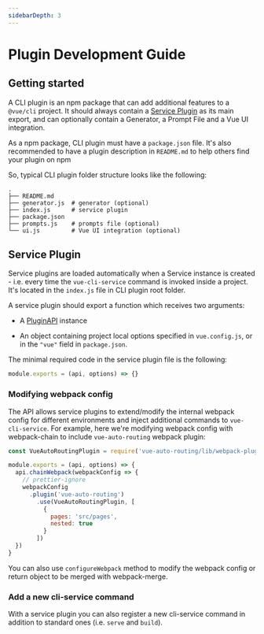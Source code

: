 ```yaml
---
sidebarDepth: 3
---
```


# Plugin Development Guide

## Getting started

A CLI plugin is an npm package that can add additional features to a `@vue/cli` project. It should always contain a [Service Plugin](#service-plugin) as its main export, and can optionally contain a Generator, a Prompt File and a Vue UI integration.

As a npm package, CLI plugin must have a `package.json` file. It's also recommended to have a plugin description in `README.md` to help others find your plugin on npm

So, typical CLI plugin folder structure looks like the following:

```
.
├── README.md
├── generator.js  # generator (optional)
├── index.js      # service plugin
├── package.json
├── prompts.js    # prompts file (optional)
└── ui.js         # Vue UI integration (optional)
```

## Service Plugin

Service plugins are loaded automatically when a Service instance is created - i.e. every time the `vue-cli-service` command is invoked inside a project. It's located in the `index.js` file in CLI plugin root folder.

A service plugin should export a function which receives two arguments:

- A [PluginAPI](plugin-api.md) instance

- An object containing project local options specified in `vue.config.js`, or in the `"vue"` field in `package.json`.

The minimal required code in the service plugin file is the following:

```js
module.exports = (api, options) => {}
```

### Modifying webpack config

The API allows service plugins to extend/modify the internal webpack config for different environments and inject additional commands to `vue-cli-service`. For example, here we're modifying webpack config with webpack-chain to include `vue-auto-routing` webpack plugin:

```js
const VueAutoRoutingPlugin = require('vue-auto-routing/lib/webpack-plugin')

module.exports = (api, options) => {
  api.chainWebpack(webpackConfig => {
    // prettier-ignore
    webpackConfig
      .plugin('vue-auto-routing')
        .use(VueAutoRoutingPlugin, [
          {
            pages: 'src/pages',
            nested: true
          }
        ])
  })
}
```

You can also use `configureWebpack` method to modify the  webpack config or return object to be merged with webpack-merge.

### Add a new cli-service command

With a service plugin you can also register a new cli-service command in addition to standard ones (i.e. `serve` and `build`).

